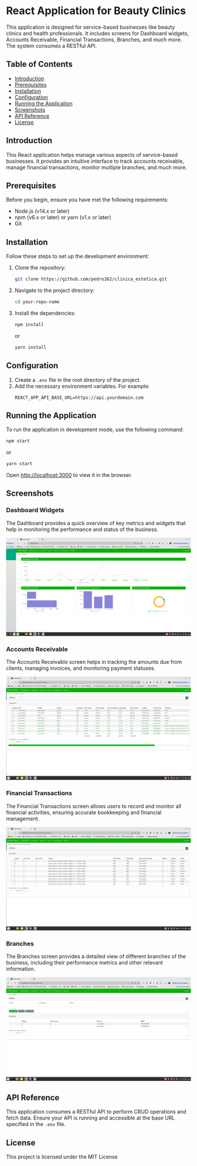 # React Application for Beauty Clinics

This application is designed for service-based businesses like beauty clinics and health professionals. It includes screens for Dashboard widgets, Accounts Receivable, Financial Transactions, Branches, and much more. The system consumes a RESTful API.

## Table of Contents

- [Introduction](#introduction)
- [Prerequisites](#prerequisites)
- [Installation](#installation)
- [Configuration](#configuration)
- [Running the Application](#running-the-application)
- [Screenshots](#screenshots)
- [API Reference](#api-reference)
- [License](#license)

## Introduction

This React application helps manage various aspects of service-based businesses. It provides an intuitive interface to track accounts receivable, manage financial transactions, monitor multiple branches, and much more.

## Prerequisites

Before you begin, ensure you have met the following requirements:

- Node.js (v14.x or later)
- npm (v6.x or later) or yarn (v1.x or later)
- Git

## Installation

Follow these steps to set up the development environment:

1. Clone the repository:
   ```bash
   git clone https://github.com/pedro162/clinica_estetica.git
   ```
2. Navigate to the project directory:
   ```bash
   cd your-repo-name
   ```
3. Install the dependencies:
   ```bash
   npm install
   ```
   or
   ```bash
   yarn install
   ```

## Configuration

1. Create a `.env` file in the root directory of the project.
2. Add the necessary environment variables. For example:
   ```
   REACT_APP_API_BASE_URL=https://api.yourdomain.com
   ```

## Running the Application

To run the application in development mode, use the following command:

```bash
npm start
```

or

```bash
yarn start
```

Open [http://localhost:3000](http://localhost:3000) to view it in the browser.

## Screenshots

### Dashboard Widgets

The Dashboard provides a quick overview of key metrics and widgets that help in monitoring the performance and status of the business.

![Dashboard](src/Assets/System/widgets.png)

### Accounts Receivable

The Accounts Receivable screen helps in tracking the amounts due from clients, managing invoices, and monitoring payment statuses.

![Accounts Receivable](src/Assets/System/contas_receber.png)

### Financial Transactions

The Financial Transactions screen allows users to record and monitor all financial activities, ensuring accurate bookkeeping and financial management.

![Financial Transactions](src/Assets/System/movimentacoes_financeira.png)

### Branches

The Branches screen provides a detailed view of different branches of the business, including their performance metrics and other relevant information.

![Branches](src/Assets/System/branchs_view.png)

## API Reference

This application consumes a RESTful API to perform CRUD operations and fetch data. Ensure your API is running and accessible at the base URL specified in the `.env` file.

## License

This project is licensed under the MIT License
